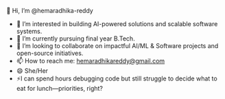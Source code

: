 👋 Hi, I’m @hemaradhika-reddy  
- 👀 I’m interested in building AI-powered solutions and scalable software systems.  
- 🌱 I’m currently pursuing final year B.Tech.  
- 💞️ I’m looking to collaborate on impactful AI/ML & Software projects and open-source initiatives.  
- 📫 How to reach me: hemaradhikareddy@gmail.com 
- 😄 She/Her  
-  ⚡I can spend hours debugging code but still struggle to decide what to eat for lunch—priorities, right?  


<!---
hemaradhika-reddy/hemaradhika-reddy is a ✨ special ✨ repository because its `README.md` (this file) appears on your GitHub profile.
You can click the Preview link to take a look at your changes.
--->
